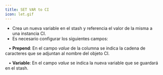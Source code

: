 ```yaml
---
title: SET VAR to CI
icon: let.gif
---
```

* Crea un nueva variable en el stash y referencia el valor de la misma a una instancia CI.
* Es necesario configurar los siguientes campos: <br />

&nbsp; &nbsp;• **Prepend**: En el campo *value* de la columna se indica la cadena de caracteres que se adjuntan al nombre del objeto CI. <br />

&nbsp; &nbsp;• **Variable**: En el campo *value* se indica la nueva variable que se guardará en el stash.
